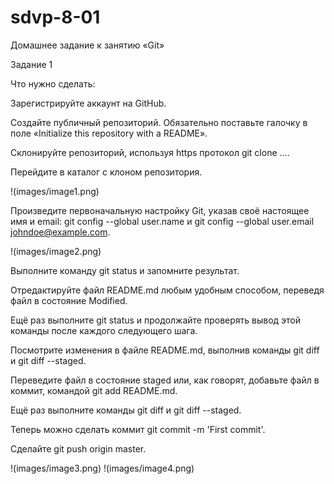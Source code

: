 # sdvp-8-01
Домашнее задание к занятию «Git»

Задание 1

Что нужно сделать:

Зарегистрируйте аккаунт на GitHub.

Создайте публичный репозиторий. Обязательно поставьте галочку в поле «Initialize this repository with a README».

Склонируйте репозиторий, используя https протокол git clone ....

Перейдите в каталог с клоном репозитория.

!(images/image1.png)

Произведите первоначальную настройку Git, указав своё настоящее имя и email: git config --global user.name и git config --global user.email johndoe@example.com.

!(images/image2.png)

Выполните команду git status и запомните результат.

Отредактируйте файл README.md любым удобным способом, переведя файл в состояние Modified.

Ещё раз выполните git status и продолжайте проверять вывод этой команды после каждого следующего шага.

Посмотрите изменения в файле README.md, выполнив команды git diff и git diff --staged.

Переведите файл в состояние staged или, как говорят, добавьте файл в коммит, командой git add README.md.

Ещё раз выполните команды git diff и git diff --staged.

Теперь можно сделать коммит git commit -m 'First commit'.

Сделайте git push origin master.

!(images/image3.png)
!(images/image4.png)
